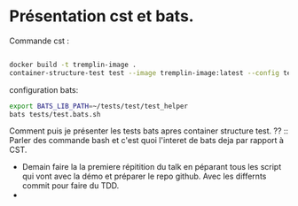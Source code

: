 # Présentation cst et bats.

Commande cst :

```bash

docker build -t tremplin-image .
container-structure-test test --image tremplin-image:latest --config tests/structure-test.yaml
```

configuration bats:

```bash
export BATS_LIB_PATH=~/tests/test/test_helper
bats tests/test.bats.sh
```

Comment puis je présenter les tests bats apres container structure test. ?? 
:: Parler des commande bash et c'est quoi l'interet de bats deja par rapport à CST.

- Demain faire la la premiere répitition du talk en péparant tous les script qui vont avec la démo et préparer le repo github. Avec les differnts commit pour faire du TDD.
- 